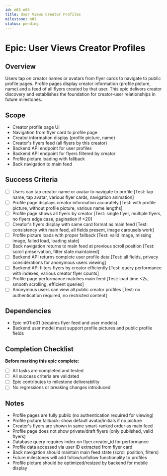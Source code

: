 ```yaml
---
id: m01-e04
title: User Views Creator Profiles
milestone: m01
status: pending
---
```


# Epic: User Views Creator Profiles

## Overview
Users tap on creator names or avatars from flyer cards to navigate to public profile pages. Profile pages display creator information (profile picture, name) and a feed of all flyers created by that user. This epic delivers creator discovery and establishes the foundation for creator-user relationships in future milestones.

## Scope
- Creator profile page UI
- Navigation from flyer card to profile page
- Creator information display (profile picture, name)
- Creator's flyers feed (all flyers by this creator)
- Backend API endpoint for user profiles
- Backend API endpoint for flyers filtered by creator
- Profile picture loading with fallback
- Back navigation to main feed

## Success Criteria
- [ ] Users can tap creator name or avatar to navigate to profile [Test: tap name, tap avatar, various flyer cards, navigation animation]
- [ ] Profile page displays creator information accurately [Test: with profile picture, without profile picture, various name lengths]
- [ ] Profile page shows all flyers by creator [Test: single flyer, multiple flyers, no flyers edge case, pagination if >20]
- [ ] Creator's flyers display with same card format as main feed [Test: consistency with main feed, all fields present, image carousels work]
- [ ] Profile picture loads with proper fallback [Test: valid image, missing image, failed load, loading state]
- [ ] Back navigation returns to main feed at previous scroll position [Test: scroll preservation, filter state maintained]
- [ ] Backend API returns complete user profile data [Test: all fields, privacy considerations for anonymous users viewing]
- [ ] Backend API filters flyers by creator efficiently [Test: query performance with indexes, various creator flyer counts]
- [ ] Profile page performance matches main feed [Test: load time <2s, smooth scrolling, efficient queries]
- [ ] Anonymous users can view all public creator profiles [Test: no authentication required, no restricted content]

## Dependencies
- Epic m01-e01 (requires flyer feed and user models)
- Backend user model must support profile pictures and public profile fields

## Completion Checklist
**Before marking this epic complete:**
- [ ] All tasks are completed and tested
- [ ] All success criteria are validated
- [ ] Epic contributes to milestone deliverability
- [ ] No regressions or breaking changes introduced

## Notes
- Profile pages are fully public (no authentication required for viewing)
- Profile picture fallback: show default avatar/initials if no picture
- Creator's flyers are shown in same smart-ranked order as main feed
- Profile page does not show private/draft flyers (only published, valid flyers)
- Database query requires index on flyer.creator_id for performance
- Profile data accessed via user ID extracted from flyer card
- Back navigation should maintain main feed state (scroll position, filters)
- Future milestones will add follow/unfollow functionality to profiles
- Profile picture should be optimized/resized by backend for mobile display
